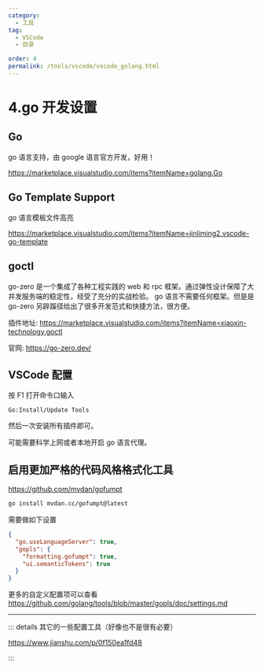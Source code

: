 ```yaml
---
category:
  - 工具
tag:
  - VSCode
  - 目录

order: 4
permalink: /tools/vscode/vscode_golang.html
---
```


# 4.go 开发设置

## Go

go 语言支持，由 google 语言官方开发，好用！

https://marketplace.visualstudio.com/items?itemName=golang.Go

## Go Template Support

go 语言模板文件高亮

https://marketplace.visualstudio.com/items?itemName=jinliming2.vscode-go-template

## goctl

go-zero 是一个集成了各种工程实践的 web 和 rpc 框架。通过弹性设计保障了大并发服务端的稳定性，经受了充分的实战检验。
go 语言不需要任何框架。但是是 go-zero 另辟蹊径给出了很多开发范式和快捷方法，很方便。

插件地址:
https://marketplace.visualstudio.com/items?itemName=xiaoxin-technology.goctl

官网:
https://go-zero.dev/

## VSCode 配置

按 F1 打开命令口输入

`Go:Install/Update Tools`

然后一次安装所有插件即可。

可能需要科学上网或者本地开启 go 语言代理。

## 启用更加严格的代码风格格式化工具

https://github.com/mvdan/gofumpt

```bash
go install mvdan.cc/gofumpt@latest
```

需要做如下设置

```json title="settings.json"
{
  "go.useLanguageServer": true,
  "gopls": {
    "formatting.gofumpt": true,
    "ui.semanticTokens": true
  }
}
```

更多的自定义配置项可以查看 https://github.com/golang/tools/blob/master/gopls/doc/settings.md

---

::: details 其它的一些配置工具（好像也不是很有必要）

https://www.jianshu.com/p/0f150ea1fd48

:::

